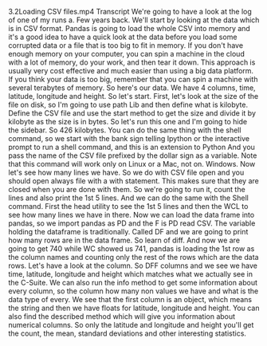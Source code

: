 3.2Loading CSV files.mp4
Transcript
We're going to have a look at the log of one of my runs a. Few years back. We'll start by looking at the data which is in CSV format. Pandas is going to load the whole CSV into memory and it's a good idea to have a quick look at the data before you load some corrupted data or a file that is too big to fit in memory. If you don't have enough memory on your computer, you can spin a machine in the cloud with a lot of memory, do your work, and then tear it down. This approach is usually very cost effective and much easier than using a big data platform. If you think your data is too big, remember that you can spin a machine with several terabytes of memory. So here's our data. We have 4 columns, time, latitude, longitude and height. So let's start. First, let's look at the size of the file on disk, so I'm going to use path Lib and then define what is kilobyte. Define the CSV file and use the start method to get the size and divide it by kilobyte as the size is in bytes. So let's run this one and I'm going to hide the sidebar. So 426 kilobytes. You can do the same thing with the shell command, so we start with the bank sign telling Ipython or the interactive prompt to run a shell command, and this is an extension to Python And you pass the name of the CSV file prefixed by the dollar sign as a variable. Note that this command will work only on Linux or a Mac, not on. Windows. Now let's see how many lines we have. So we do with CSV file open and you should open always file with a with statement. This makes sure that they are closed when you are done with them. So we're going to run it, count the lines and also print the 1st 5 lines. And we can do the same with the Shell command. First the head utility to see the 1st 5 lines and then the WCL to see how many lines we have in there. Now we can load the data frame into pandas, so we import pandas as PD and the F is PD read CSV. The variable holding the dataframe is traditionally. Called DF and we are going to print how many rows are in the data frame. So learn of diff. And now we are going to get 740 while WC showed us 741, pandas is loading the 1st row as the column names and counting only the rest of the rows which are the data rows. Let's have a look at the column. So DFF columns and we see we have time, latitude, longitude and height which matches what we actually see in the C-Suite. We can also run the info method to get some information about every column, so the column how many non values we have and what is the data type of every. We see that the first column is an object, which means the string and then we have floats for latitude, longitude and height. You can also find the described method which will give you information about numerical columns. So only the latitude and longitude and height you'll get the count, the mean, standard deviations and other interesting statistics.
